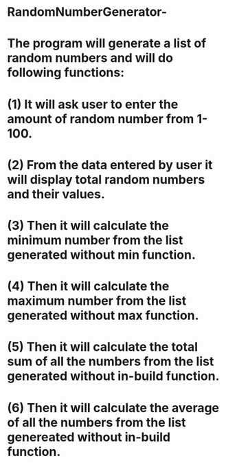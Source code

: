 # RandomNumberGenerator-
# The program will generate a list of random numbers and will do following functions: 
# (1) It will ask user to enter the amount of random number from 1-100. 
# (2) From the data entered by user it will display total random numbers and their values. 
# (3) Then it will calculate the minimum number from the list generated without min function. 
# (4) Then it will calculate the maximum number from the list generated without max function. 
# (5) Then it will calculate the total sum of all the numbers from the list generated without in-build function. 
# (6) Then it will calculate the average of all the numbers from the list genereated without in-build function.
